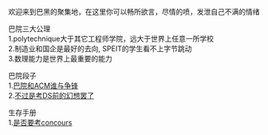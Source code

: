 欢迎来到巴黑的聚集地，在这里你可以畅所欲言，尽情的喷，发泄自己不满的情绪

巴院三大公理\
1.polytechnique大于其它工程师学院，远大于世界上任意一所学校\
2.制造业和国企是最好的去向, SPEIT的学生看不上字节跳动\
3.数理能力是世界上最重要的能力

巴院段子\
1.[巴院和ACM谁与争锋](SPEIT_VS_ACM.md)\
2.[不过是考DS前的幻想罢了](jest_of_SPEIT.md)

生存手册\
1.[是否要考concours](Life_at_X.md)


